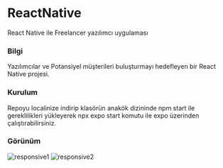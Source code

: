 # ReactNative
React Native ile Freelancer yazılımcı uygulaması
### Bilgi
Yazılımcılar ve Potansiyel müşterileri buluşturmayı hedefleyen bir React Native projesi.
### Kurulum
Repoyu localinize indirip klasörün anakök dizininde npm start ile gereklilikleri yükleyerek npx expo start komutu ile expo üzerinden çalıştırabilirsiniz.
### Görünüm
![responsive1](https://github.com/berkaymbaskaya/rastMobile/assets/110475301/2e192cd6-71c0-46bc-829f-953a43d2eedc)
![responsive2](https://github.com/berkaymbaskaya/rastMobile/assets/110475301/eac018c9-9b72-4813-9c9d-052cd07c4653)
